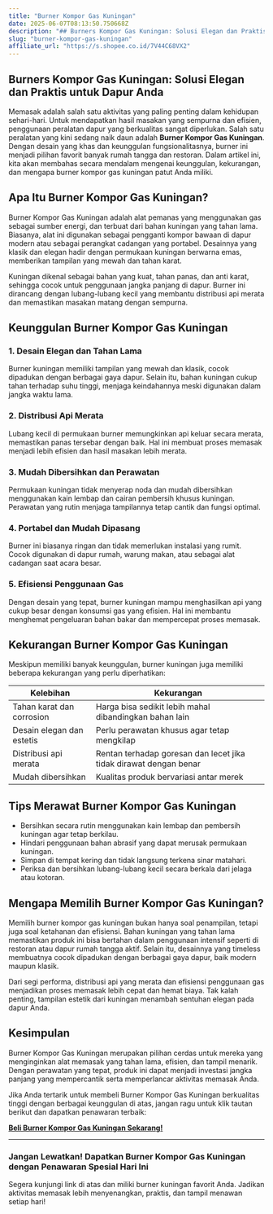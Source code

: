 ```yaml
---
title: "Burner Kompor Gas Kuningan"
date: 2025-06-07T08:13:50.750668Z
description: "## Burners Kompor Gas Kuningan: Solusi Elegan dan Praktis untuk Dapur Anda..."
slug: "burner-kompor-gas-kuningan"
affiliate_url: "https://s.shopee.co.id/7V44C68VX2"
---
```

## Burners Kompor Gas Kuningan: Solusi Elegan dan Praktis untuk Dapur Anda

Memasak adalah salah satu aktivitas yang paling penting dalam kehidupan sehari-hari. Untuk mendapatkan hasil masakan yang sempurna dan efisien, penggunaan peralatan dapur yang berkualitas sangat diperlukan. Salah satu peralatan yang kini sedang naik daun adalah **Burner Kompor Gas Kuningan**. Dengan desain yang khas dan keunggulan fungsionalitasnya, burner ini menjadi pilihan favorit banyak rumah tangga dan restoran. Dalam artikel ini, kita akan membahas secara mendalam mengenai keunggulan, kekurangan, dan mengapa burner kompor gas kuningan patut Anda miliki.

## Apa Itu Burner Kompor Gas Kuningan?

Burner Kompor Gas Kuningan adalah alat pemanas yang menggunakan gas sebagai sumber energi, dan terbuat dari bahan kuningan yang tahan lama. Biasanya, alat ini digunakan sebagai pengganti kompor bawaan di dapur modern atau sebagai perangkat cadangan yang portabel. Desainnya yang klasik dan elegan hadir dengan permukaan kuningan berwarna emas, memberikan tampilan yang mewah dan tahan karat.

Kuningan dikenal sebagai bahan yang kuat, tahan panas, dan anti karat, sehingga cocok untuk penggunaan jangka panjang di dapur. Burner ini dirancang dengan lubang-lubang kecil yang membantu distribusi api merata dan memastikan masakan matang dengan sempurna.

## Keunggulan Burner Kompor Gas Kuningan

### 1. Desain Elegan dan Tahan Lama

Burner kuningan memiliki tampilan yang mewah dan klasik, cocok dipadukan dengan berbagai gaya dapur. Selain itu, bahan kuningan cukup tahan terhadap suhu tinggi, menjaga keindahannya meski digunakan dalam jangka waktu lama.

### 2. Distribusi Api Merata

Lubang kecil di permukaan burner memungkinkan api keluar secara merata, memastikan panas tersebar dengan baik. Hal ini membuat proses memasak menjadi lebih efisien dan hasil masakan lebih merata.

### 3. Mudah Dibersihkan dan Perawatan

Permukaan kuningan tidak menyerap noda dan mudah dibersihkan menggunakan kain lembap dan cairan pembersih khusus kuningan. Perawatan yang rutin menjaga tampilannya tetap cantik dan fungsi optimal.

### 4. Portabel dan Mudah Dipasang

Burner ini biasanya ringan dan tidak memerlukan instalasi yang rumit. Cocok digunakan di dapur rumah, warung makan, atau sebagai alat cadangan saat acara besar.

### 5. Efisiensi Penggunaan Gas

Dengan desain yang tepat, burner kuningan mampu menghasilkan api yang cukup besar dengan konsumsi gas yang efisien. Hal ini membantu menghemat pengeluaran bahan bakar dan mempercepat proses memasak.

## Kekurangan Burner Kompor Gas Kuningan

Meskipun memiliki banyak keunggulan, burner kuningan juga memiliki beberapa kekurangan yang perlu diperhatikan:

| Kelebihan                        | Kekurangan                                 |
|----------------------------------|--------------------------------------------|
| Tahan karat dan corrosion       | Harga bisa sedikit lebih mahal dibandingkan bahan lain |
| Desain elegan dan estetis       | Perlu perawatan khusus agar tetap mengkilap |
| Distribusi api merata            | Rentan terhadap goresan dan lecet jika tidak dirawat dengan benar |
| Mudah dibersihkan               | Kualitas produk bervariasi antar merek |

## Tips Merawat Burner Kompor Gas Kuningan

- Bersihkan secara rutin menggunakan kain lembap dan pembersih kuningan agar tetap berkilau.
- Hindari penggunaan bahan abrasif yang dapat merusak permukaan kuningan.
- Simpan di tempat kering dan tidak langsung terkena sinar matahari.
- Periksa dan bersihkan lubang-lubang kecil secara berkala dari jelaga atau kotoran.

## Mengapa Memilih Burner Kompor Gas Kuningan?

Memilih burner kompor gas kuningan bukan hanya soal penampilan, tetapi juga soal ketahanan dan efisiensi. Bahan kuningan yang tahan lama memastikan produk ini bisa bertahan dalam penggunaan intensif seperti di restoran atau dapur rumah tangga aktif. Selain itu, desainnya yang timeless membuatnya cocok dipadukan dengan berbagai gaya dapur, baik modern maupun klasik.

Dari segi performa, distribusi api yang merata dan efisiensi penggunaan gas menjadikan proses memasak lebih cepat dan hemat biaya. Tak kalah penting, tampilan estetik dari kuningan menambah sentuhan elegan pada dapur Anda.

## Kesimpulan

Burner Kompor Gas Kuningan merupakan pilihan cerdas untuk mereka yang menginginkan alat memasak yang tahan lama, efisien, dan tampil menarik. Dengan perawatan yang tepat, produk ini dapat menjadi investasi jangka panjang yang mempercantik serta memperlancar aktivitas memasak Anda.

Jika Anda tertarik untuk membeli Burner Kompor Gas Kuningan berkualitas tinggi dengan berbagai keunggulan di atas, jangan ragu untuk klik tautan berikut dan dapatkan penawaran terbaik:

[**Beli Burner Kompor Gas Kuningan Sekarang!**](https://s.shopee.co.id/7V44C68VX2)

---

### Jangan Lewatkan! Dapatkan Burner Kompor Gas Kuningan dengan Penawaran Spesial Hari Ini

Segera kunjungi link di atas dan miliki burner kuningan favorit Anda. Jadikan aktivitas memasak lebih menyenangkan, praktis, dan tampil menawan setiap hari!